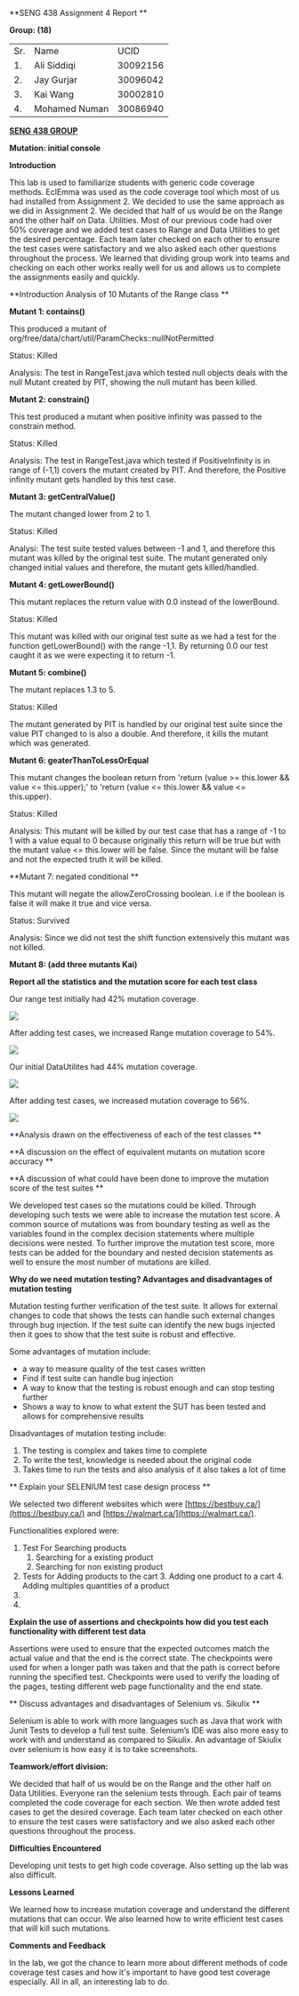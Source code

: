 <!-- Output copied to clipboard! -->

<!-----

Yay, no errors, warnings, or alerts!

Conversion time: 0.569 seconds.


Using this Markdown file:

1. Paste this output into your source file.
2. See the notes and action items below regarding this conversion run.
3. Check the rendered output (headings, lists, code blocks, tables) for proper
   formatting and use a linkchecker before you publish this page.

Conversion notes:

* Docs to Markdown version 1.0β33
* Fri Mar 18 2022 15:24:22 GMT-0700 (PDT)
* Source doc: SENG 438 Assignment 1 Report
* Tables are currently converted to HTML tables.
----->


**SENG 438 Assignment 4 Report	**

**Group: (18)**


<table>
  <tr>
   <td>
    Sr.
   </td>
   <td>
    Name
   </td>
   <td>
    UCID
   </td>
  </tr>
  <tr>
   <td>
    1.
   </td>
   <td>
    Ali Siddiqi
   </td>
   <td>
    30092156
   </td>
  </tr>
  <tr>
   <td>
    2.
   </td>
   <td>
    Jay Gurjar
   </td>
   <td>
    30096042
   </td>
  </tr>
  <tr>
   <td>
    3.
   </td>
   <td>
    Kai Wang
   </td>
   <td>
    30002810
   </td>
  </tr>
  <tr>
   <td>
    4.
   </td>
   <td>
    Mohamed Numan
   </td>
   <td>
    30086940
   </td>
  </tr>
</table>


**<span style="text-decoration:underline;">SENG 438 GROUP</span>**

**Mutation: initial console**

**Introduction**

This lab is used to familiarize students with generic code coverage methods. EclEmma was used as the code coverage tool which most of us had installed from Assignment 2. We decided to use the same approach as we did in Assignment 2. We decided that half of us would be on the Range and the other half on Data. Utilities. Most of our previous code had over 50% coverage and we added test cases to Range and Data Utilities to get the desired percentage. Each team later checked on each other to ensure the test cases were satisfactory and we also asked each other questions throughout the process. We learned that dividing group work into teams and checking on each other works really well for us and allows us to complete the assignments easily and quickly.  

**Introduction Analysis of 10 Mutants of the Range class **

**Mutant 1: contains()**

This produced a mutant of org/free/data/chart/util/ParamChecks::nullNotPermitted

Status: Killed

Analysis: The test in RangeTest.java which tested null objects deals with the null Mutant created by PIT, showing the null mutant has been killed. 

**Mutant 2: constrain()**

This test produced a mutant when positive infinity was passed to the constrain method. 

Status: Killed

Analysis: The test in RangeTest.java which tested if PositiveInfinity is in range of (-1,1) covers the mutant created by PIT. And therefore, the Positive infinity mutant gets handled by this test case.

**Mutant 3: getCentralValue()**

The mutant changed lower from 2 to 1.

Status: Killed

Analysi: The test suite tested values between -1 and 1, and therefore this mutant was killed by the original test suite. The mutant generated only changed initial values and therefore, the mutant gets killed/handled. 

**Mutant 4: getLowerBound()**

 This mutant replaces the return value with 0.0 instead of the lowerBound.

Status: Killed 

This mutant was killed with our original test suite as we had a test for the function getLowerBound() with the range -1,1. By returning 0.0 our test caught it as we were expecting it to return -1.

**Mutant 5: combine()**

The mutant replaces 1.3 to 5. 

Status: Killed

The mutant generated by PIT is handled by our original test suite since the value PIT changed to is also a double. And therefore, it kills the mutant which was generated. 

**Mutant 6: geaterThanToLessOrEqual**

This mutant changes the boolean return from 'return (value >= this.lower && value &lt;= this.upper);' to 'return (value &lt;= this.lower && value &lt;= this.upper).

Status: Killed

Analysis:  This mutant will be killed by our test case that has a range of -1 to 1 with a value equal to 0 because originally this return will be true but with the mutant value &lt;= this.lower will be false. Since the mutant will be false and not the expected truth it will be killed.

**Mutant 7: negated conditional **

This mutant will negate the allowZeroCrossing boolean. i.e if the boolean is false it will make it true and vice versa. 

Status: Survived

Analysis: Since we did not test the shift function extensively this mutant was not killed.

**Mutant 8: (add three mutants Kai)**

 

**Report all the statistics and the mutation score for each test class**

Our range test initially had 42% mutation coverage. 

![](ScreenShots/RangeTestPreviousMutation.PNG)

After adding test cases, we increased Range mutation coverage to 54%.

![](ScreenShots/RangeTestNewWIthTests.PNG)

Our initial DataUtilites had 44% mutation coverage.

![](ScreenShots/DataUtilitiesPrevious(1).PNG)

After adding test cases, we increased mutation coverage to 56%.

![](ScreenShots/DataUtilitiesPrevious.PNG)

**Analysis drawn on the effectiveness of each of the test classes **

**A discussion on the effect of equivalent mutants on mutation score accuracy **

**A discussion of what could have been done to improve the mutation score of the test suites **

We developed test cases so the mutations could be killed. Through developing such tests we were able to increase the mutation test score. A common source of mutations was from boundary testing as well as the variables found in the complex decision statements where multiple decisions were nested. To further improve the mutation test score, more tests can be added for the boundary and nested decision statements as well to ensure the most number of mutations are killed. 

**Why do we need mutation testing? Advantages and disadvantages of mutation testing**

Mutation testing further verification of the test suite. It allows for external changes to code that shows the tests can handle such external changes through bug injection. If the test suite can identify the new bugs injected then it goes to show that the test suite is robust and effective. 

Some advantages of mutation include:



*  a way to measure quality of the test cases written
* Find if test suite can handle bug injection
* A way to know that the testing is robust enough and can stop testing further
* Shows a way to know to what extent the SUT has been tested and allows for comprehensive results

Disadvantages of mutation testing include: 



1. The testing is complex and takes time to complete 
2. To write the test, knowledge is needed about the original code
3. Takes time to run the tests and also analysis of it also takes a lot of time

** Explain your SELENIUM test case design process **

We selected two different websites which were [https://bestbuy.ca/](https://bestbuy.ca/) and [https://walmart.ca/](https://walmart.ca/). 

Functionalities explored were:



1. Test For Searching products
    1. Searching for a existing product
    2. Searching for non existing product
2.  Tests for Adding products to the cart
    3. Adding one product to a cart
    4. Adding multiples quantities of a product
3.  	
4. 

**Explain the use of assertions and checkpoints how did you test each functionality with different test data**

Assertions were used to ensure that the expected outcomes match the actual value and that the end is the correct state. The checkpoints were used for when a longer path was taken and that the path is correct before running the specified test. Checkpoints were used to verify the loading of the pages, testing different web page functionality and the end state. 

** Discuss advantages and disadvantages of Selenium vs. Sikulix **

Selenium is able to work with more languages such as Java that work with Junit Tests to develop a full test suite. Selenium’s IDE was also more easy to work with and understand as compared to Sikulix. An advantage of Skiulix over selenium is how easy it is to take screenshots. 

**Teamwork/effort division:**

We decided that half of us would be on the Range and the other half on Data Utilities. Everyone ran the selenium tests through. Each pair of teams completed the code coverage for each section. We then wrote added test cases to get the desired coverage. Each team later checked on each other to ensure the test cases were satisfactory and we also asked each other questions throughout the process. 

**Difficulties Encountered**

Developing unit tests to get high code coverage. Also setting up the lab was also difficult.

**Lessons Learned**

We learned how to increase mutation coverage and understand the different mutations that can occur. We also learned how to write efficient test cases that will kill such mutations.

**Comments and Feedback**

In the lab, we got the chance to learn more about different methods of code coverage test cases and how it's important to have good test coverage especially. All in all, an interesting lab to do. 
